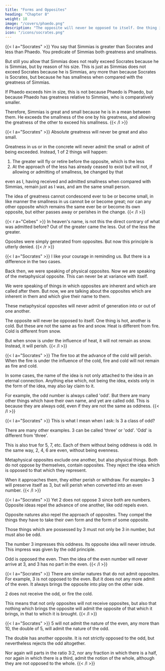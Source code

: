 ```yaml
---
title: "Forms and Opposites"
heading: "Chapter 8"
weight: 18
image: "/covers/phaedo.png"
description: "The opposite will never be opposed to itself. One thing is hot, another is cold. But these are not the same as fire and snow. Heat is different from fire. Cold is different from snow"
icon: "/icons/socrates.png"
---
```




{{< l a="Socrates" >}}
You say that Simmias is greater than Socrates and less than Phaedo. You predicate of Simmias both greatness and smallness.

But still you allow that Simmias does not really exceed Socrates because he is Simmias, but by reason of his size. This is just as Simmias does not exceed Socrates because he is Simmias, any more than because Socrates is Socrates, but because he has smallness when compared with the greatness of Simmias.

If Phaedo exceeds him in size, this is not because Phaedo is Phaedo, but because Phaedo has greatness relative to Simmias, who is comparatively smaller.

Therefore, Simmias is great and small because he is in a mean between them. He exceeds the smallness of the one by his greatness, and allowing the greatness of the other to exceed his smallness. 
{{< /l >}}


{{< l a="Socrates" >}}
Absolute greatness will never be great and also small.

Greatness in us or in the concrete will never admit the small or admit of being exceeded. Instead, 1 of 2 things will happen:
1. The greater will fly or retire before the opposite, which is the less
2. At the approach of the less has already ceased to exist but will not, if allowing or admitting of smallness, be changed by that

even as I, having received and admitted smallness when compared with Simmias, remain just as I was, and am the same small person.

The idea of greatness cannot condescend ever to be or become small, in like manner the smallness in us cannot be or become great; nor can any other opposite which remains the same ever be or become its own opposite, but either passes away or perishes in the change.
{{< /l >}}


{{< r a="Cebes" >}}
In heaven's name, is not this the direct contrary of what was admitted before? Out of the greater came the less. Out of the less the greater.

Oposites were simply generated from opposites. But now this principle is utterly denied.
{{< /r >}}


{{< l a="Socrates" >}}
I like your courage in reminding us. But there is a difference in the two cases. 

Back then, we were speaking of physical opposites<!--  in the concrete -->. Now we are speaking of the metaphysical <!-- essential --> opposite. This can never be at variance with itself. 

We were speaking of things in which opposites are inherent and which are called after them. But now, we are talking about the opposites which are inherent in them and which give their name to them. 

These metaphysical <!-- essential --> opposites will never admit of generation into or out of one another. 

<!-- At the same time, turning to Cebes, he said= Are you at all disconcerted, Cebes, at our friend's objection?

No, I do not feel so, said Cebes; and yet I cannot deny that I am often disturbed by objections. -->

The opposite will never be opposed to itself. One thing is hot, another is cold. But these are not the same as fire and snow. Heat is different from fire. Cold is different from snow.
<!-- Yet once more let me ask you to consider the question from another point of view, and see whether you agree with me:—There is a thing which you term heat, and another thing which you term cold?

Certainly. -->

But when snow is under the influence of heat, it will not remain as snow. Instead, it will perish.
{{< /l >}}


{{< l a="Socrates" >}}
The fire too at the advance of the cold will perish. When the fire is under the influence of the cold, fire and cold will not remain as fire and cold.

In some cases, the name of the idea is not only attached to the idea in an eternal connection. Anything else which, not being the idea, exists only in the form of the idea, may also lay claim to it. 

For example, the odd number is always called 'odd'. But there are many other things which have their own name, and yet are called odd. This is because they are always odd, even if they are not the same as oddness. 
{{< /l >}}


{{< l a="Socrates" >}}
This is what I mean when I ask: Is 3 a class of odd? 

There are many other examples. 3 can be called 'three' or 'odd'. 'Odd' is different from 'three'. 

This is also true for 5, 7, etc. Each of them without being oddness is odd. In the same way, 2, 4, 6  are even, without being evenness.

Metaphysical <!-- essential --> opposites exclude one another, but also <!-- concrete --> physical things. Both do not oppose by themselves, contain opposites. They reject the idea which is opposed to that which they represent. <!--  is contained in them -->

When it approaches them, they either perish or withdraw. For example= 3 will preserve itself as 3, but will perish when <!-- ; Will not the number three endure annihilation or anything sooner than be --> converted into an even number.
{{< /l >}}


{{< l a="Socrates" >}}
Yet 2 does not oppose 3 since both are numbers. Opposite ideas repel the advance of one another, like odd repels even. 

Opposite natures also repel the approach of opposites. They compel the things they have to take their own form and the form of some opposite.

Those things which are possessed by 3 must not only be 3 in number, but must also be odd.

The number 3 impresses this oddness. Its opposite idea will never intrude. This impress was given by the odd principle. 

Odd is opposed the even. Then the idea of the even number will never arrive at 3, and 3 has no part in the even. 
{{< /l >}}
<!-- Then the triad or number three is uneven? -->


{{< l a="Socrates" >}}
There are similar natures that do not admit opposites. For example, 3 is not opposed to the even. But it does not any more admit of the even. It always brings the opposite into play on the other side.

2 does not receive the odd, or fire the cold.

This means that not only opposites will not receive opposites, but also that nothing which brings the opposite will admit the opposite of that which it brings, in that to which it is brought.
{{< /l >}}


{{< l a="Socrates" >}}
5 will not admit the nature of the even, any more than 10, the double of 5, will admit the nature of the odd. 

The double has another opposite. It is not strictly opposed to the odd, but nevertheless rejects the odd altogether. 

Nor again will parts in the ratio 3:2, nor any fraction in which there is a half, nor again in which there is a third, admit the notion of the whole, although they are not opposed to the whole.
{{< /l >}}
<!--  let us begin again; and do not you answer my question in the words in which I ask it= let me have not the old safe answer of which I spoke at first, but another equally safe, of which the truth will be inferred by you from what has been just said. --> 

